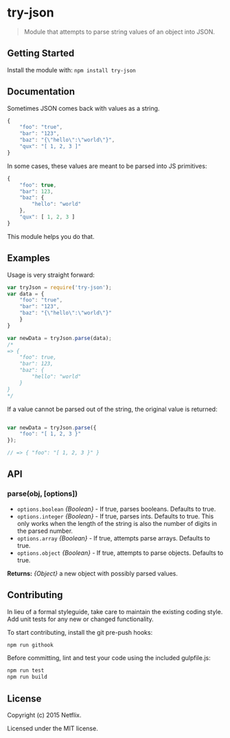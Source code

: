 # try-json

> Module that attempts to parse string values of an object into JSON.


## Getting Started

Install the module with: `npm install try-json`


## Documentation

Sometimes JSON comes back with values as a string.

```js
{
    "foo": "true",
    "bar": "123",
    "baz": "{\"hello\":\"world\"}",
    "qux": "[ 1, 2, 3 ]"
}
```

In some cases, these values are meant to be parsed into JS primitives:

```js
{
    "foo": true,
    "bar": 123,
    "baz": {
        "hello": "world"
    },
    "qux": [ 1, 2, 3 ]
}
```

This module helps you do that.


## Examples

Usage is very straight forward:

```js
var tryJson = require('try-json');
var data = {
    "foo": "true",
    "bar": "123",
    "baz": "{\"hello\":\"world\"}"
    }
}

var newData = tryJson.parse(data);
/*
=> {
    "foo": true,
    "bar": 123,
    "baz": {
        "hello": "world"
    }
}
*/
```

If a value cannot be parsed out of the string, the original value is returned:

```js

var newData = tryJson.parse({
    "foo": "[ 1, 2, 3 }"
});

// => { "foo": "[ 1, 2, 3 }" }
```


## API

### parse(obj, [options])
* `options.boolean` _{Boolean}_ - If true, parses booleans. Defaults to true.
* `options.integer` _{Boolean}_ - If true, parses ints. Defaults to true. This only works when the length of the string is also the number of digits in the parsed number.
* `options.array` _{Boolean}_ - If true, attempts parse arrays. Defaults to true.
* `options.object` _{Boolean}_ - If true, attempts to parse objects. Defaults to true.

__Returns:__ _{Object}_ a new object with possibly parsed values.


## Contributing

In lieu of a formal styleguide, take care to maintain the existing coding style. Add unit tests for any new or changed functionality.

To start contributing, install the git pre-push hooks:

```sh
npm run githook
```

Before committing, lint and test your code using the included gulpfile.js:
```sh
npm run test
npm run build
```

## License

Copyright (c) 2015 Netflix.

Licensed under the MIT license.
